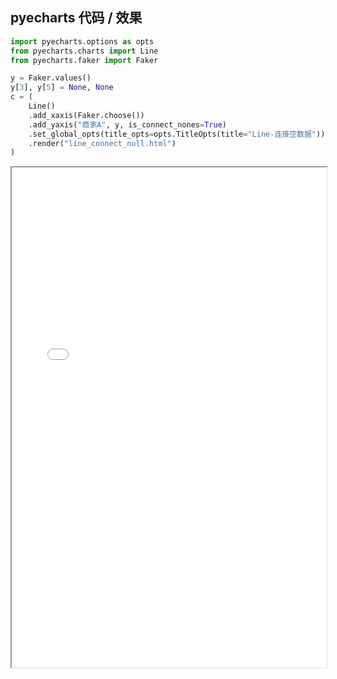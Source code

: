 
## pyecharts 代码 / 效果

```python
import pyecharts.options as opts
from pyecharts.charts import Line
from pyecharts.faker import Faker

y = Faker.values()
y[3], y[5] = None, None
c = (
    Line()
    .add_xaxis(Faker.choose())
    .add_yaxis("商家A", y, is_connect_nones=True)
    .set_global_opts(title_opts=opts.TitleOpts(title="Line-连接空数据"))
    .render("line_connect_null.html")
)

```

<iframe width="100%" height="800px" src="Line/line_connect_null.html"></iframe>
